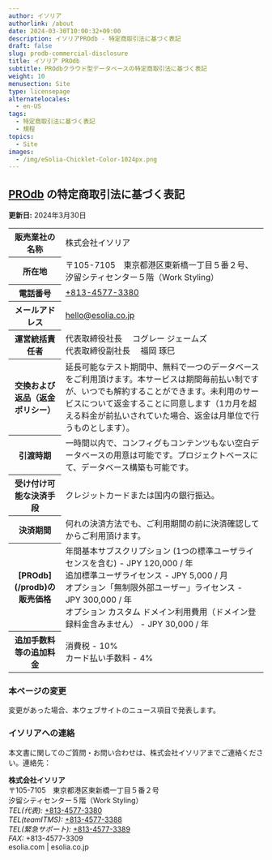 ```yaml
---
author: イソリア
authorlink: /about
date: 2024-03-30T10:00:32+09:00
description: イソリアPROdb - 特定商取引法に基づく表記
draft: false
slug: prodb-commercial-disclosure
title: イソリア PROdb 
subtitle: PROdbクラウド型データベースの特定商取引法に基づく表記
weight: 10
menusection: Site
type: licensepage
alternatelocales:
  - en-US
tags:
  - 特定商取引法に基づく表記
  - 規程
topics:
  - Site
images:
  - /img/eSolia-Chicklet-Color-1024px.png
---
```


## [PROdb](/prodb) の特定商取引法に基づく表記

**更新日:** 2024年3月30日

<table class="table is-striped is-hoverable is-fullwidth is-bordered is-size-7-mobile is-size-6-tablet is-size-5-desktop">
  <tbody>
    <tr>
      <th class="has-text-right is-uppercase">販売業社の名称</th>
      <td>株式会社イソリア</td>
    </tr>
    <tr>
      <th class="has-text-right is-uppercase">所在地</th>
      <td>〒105-7105　東京都港区東新橋一丁目５番２号、汐留シティセンター５階（Work Styling）</td>
    </tr>
    <tr>
      <th class="has-text-right is-uppercase">電話番号</th>
      <td><a href="tel:+813-4577-3380">+813-4577-3380</a></td>
    </tr> 
    <tr>
      <th class="has-text-right is-uppercase">メールアドレス</th>
      <td><a href="mailto:hello@esolia.co.jp">hello@esolia.co.jp</a></td>
    </tr>
    <tr>
      <th class="has-text-right is-uppercase">運営統括責任者</th>
      <td>代表取締役社長 　コグレー ジェームズ<br>
    代表取締役副社長 　福岡 琢巳</td>
    </tr>
    <tr>
      <th class="has-text-right is-uppercase">交換および返品（返金ポリシー）</th>
      <td>延長可能なテスト期間中、無料で一つのデータベースをご利用頂けます。本サービスは期間毎前払い制ですが、いつでも解約することができます。未利用のサービスについて返金することに同意します（1カ月を超える料金が前払いされていた場合、返金は月単位で行うものとします）。</td>
    </tr>
    <tr>
      <th class="has-text-right is-uppercase">引渡時期</th>
      <td>一時間以内で、コンフィグもコンテンツもない空白データベースの用意は可能です。プロジェクトベースにて、データベース構築も可能です。</td>
    </tr>
    <tr>
      <th class="has-text-right is-uppercase">受け付け可能な決済手段</th>
      <td>クレジットカードまたは国内の銀行振込。</td>
    </tr>  
    <tr>
      <th class="has-text-right is-uppercase">決済期間</th>
      <td>何れの決済方法でも、ご利用期間の前に決済確認してからご利用頂けます。</td>
    </tr>  
    <tr>
      <th class="has-text-right is-uppercase">[PROdb](/prodb)の販売価格</th>
      <td>年間基本サブスクリプション (1つの標準ユーザライセンスを含む) - JPY 120,000 / 年<br>
      追加標準ユーザライセンス - JPY 5,000 / 月<br>
      オプション「無制限外部ユーザー」ライセンス - JPY 300,000 / 年<br>
      オプション カスタム ドメイン利用費用（ドメイン登録料金含みません） - JPY 30,000 / 年
      </td>
    </tr> 
    <tr>
      <th class="has-text-right is-uppercase">追加手数料等の追加料金</th>
      <td>消費税 - 10%<br>
      カード払い手数料 - 4%
      </td>
    </tr> 
  </tbody>
</table>

### 本ページの変更

変更があった場合、本ウェブサイトのニュース項目で発表します。

### イソリアへの連絡

本文書に関してのご質問・お問い合わせは、株式会社イソリアまでご連絡ください。連絡先：
  
**株式会社イソリア**  
〒105-7105　東京都港区東新橋一丁目５番２号　<br>
汐留シティセンター５階（Work Styling）<br>
    <em>TEL(代表):</em> <a href="tel:+813-4577-3380">+813-4577-3380</a><br>
    <em>TEL(teamITMS):</em> <a href="tel:+813-4577-3388">+813-4577-3388</a><br>
    <em>TEL(緊急サポート):</em> <a href="tel:+813-4577-3389">+813-4577-3389</a><br>
    <em>FAX:</em> +813-4577-3309 <br> 
esolia.com | esolia.co.jp
